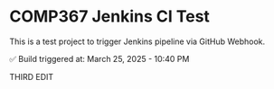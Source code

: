 # COMP367 Jenkins CI Test

This is a test project to trigger Jenkins pipeline via GitHub Webhook.

✅ Build triggered at: March 25, 2025 - 10:40 PM

THIRD EDIT
